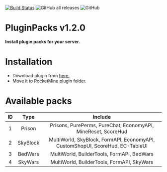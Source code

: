 [![Build Status](https://travis-ci.com/TobyDev265/PluginPacks.svg?branch=main)](https://travis-ci.com/TobyDev265/PluginPacks)
![GitHub all releases](https://img.shields.io/github/downloads/TobyDev265/PluginPacks/total)
![GitHub](https://img.shields.io/github/license/TobyDev265/PluginPacks)
# PluginPacks v1.2.0
**Install plugin packs for your server.**
# Installation
- Download plugin from <a href="https://poggit.pmmp.io/r/114542/PluginPacks_dev-4.phar">here.</a>
- Move it to PocketMine plugin folder.
# Available packs
| ID |   Type   |                                    Include                                    |
|:--:|:--------:|:-----------------------------------------------------------------------------:|
|  1 |  Prison  |         Prisons, PurePerms, PureChat, EconomyAPI, MineReset, ScoreHud         |
|  2 | SkyBlock | MultiWorld, SkyBlock, FormAPI, EconomyAPI, CustomShopUI, ScoreHud, EC-TableUI |
|  3 |  BedWars |                                    MultiWorld, BuilderTools, FormAPI, BedWars |
|  4 |  SkyWars |                   MultiWorld, BuilderTools, FormAPI, SkyWars                  |
